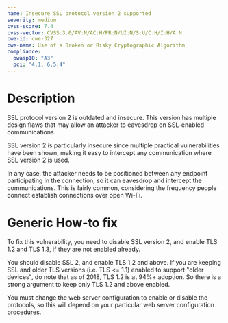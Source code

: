 ```yaml
---
name: Insecure SSL protocol version 2 supported
severity: medium
cvss-score: 7.4
cvss-vector: CVSS:3.0/AV:N/AC:H/PR:N/UI:N/S:U/C:H/I:H/A:N
cwe-id: cwe-327
cwe-name: Use of a Broken or Risky Cryptographic Algorithm
compliance:
  owasp10: "A3"
  pci: "4.1, 6.5.4"
---
```


# Description

SSL protocol version 2 is outdated and insecure. This version has multiple design flaws that may allow an attacker to eavesdrop on SSL-enabled communications.

SSL version 2 is particularly insecure since multiple practical vulnerabilities have been shown, making it easy to intercept any communication where SSL version 2 is used.

In any case, the attacker needs to be positioned between any endpoint participating in the connection, so it can eavesdrop and intercept the communications. This is fairly common, considering the frequency people connect establish connections over open Wi-Fi.

# Generic How-to fix

To fix this vulnerability, you need to disable SSL version 2, and enable TLS 1.2 and TLS 1.3, if they are not enabled already.

You should disable SSL 2, and enable TLS 1.2 and above. If you are keeping SSL and older TLS versions (i.e. TLS <= 1.1) enabled  to support "older devices", do note that as of 2018, TLS 1.2 is at 94%+ adoption. So there is a strong argument to keep only TLS 1.2 and above enabled.

You must change the web server configuration to enable or disable the protocols, so this will depend on your particular web server configuration procedures.